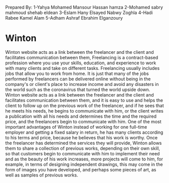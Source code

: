 Prepared By: 
1-Yahya Mohamed Mansour Hassan hamza 
2-Mohamed sabry mahmoud shehab eldean 
3-Eslam Hany Elsayed Nabwy Zoghla 
4-Hadi Rabee Kamel Alam 
5-Adham Ashraf Ebrahim Elganzoury 

# Winton
Winton website acts as a link between the freelancer and the client and  facilitates communication between them,
Freelancing is a contract-based profession where you use your skills, 
education, and experience to work with many clients and take on different 
tasks. Freelancing usually includes jobs that allow you to work from home. 
It is just that many of the jobs performed by freelancers can be delivered 
online without being in the company's or client's place to increase income 
and avoid any disasters in the world such as the coronavirus that turned 
the world upside down.
Winton website acts as a link between the freelancer and the client and 
facilitates communication between them, and it is easy to use and helps the 
client to follow up on the previous work of the freelancer, and if he sees that 
he meets his needs, he begins to communicate with him, or the client 
writes a publication with all his needs and determines the time and the 
required price, and the freelancers begin to communicate with him.
One of the most important advantages of Winton instead of working for one 
full-time employer and getting a fixed salary in return, he has many clients 
according to his terms and price, because he believes that his work is 
worthy. 
Once the freelancer has determined the services they will provide, Winton 
allows them to share a collection of previous works, depending on their 
own skill, so that customers begin to communicate with him to implement 
their need and as the beauty of his work increases, more projects will come 
to him, for example, in terms of designing independent drawings, this may 
come in the form of images you have developed, and perhaps some pieces 
of art, as well as samples of previous works.
